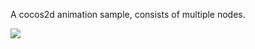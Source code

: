 A cocos2d animation sample, consists of multiple nodes.

![](https://github.com/katokichisoft/clackers/screenshot.png)

